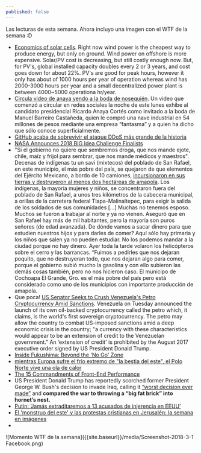 ```yaml
---
published: false
---
```

Las lecturas de esta semana. Ahora incluyo una imagen con el WTF de la semana :D

- [Economics of solar cells](https://www.youtube.com/watch?v=FP_wWHjvLBY). Right now wind power is the cheapest way to produce energy, but only on ground. Wind power on offshore is more expensive. Solar/PV cost is decreasing, but still costly enough now. But, for PV's, global installed capacity doubles every 2 or 3 years, and cost goes down for about 22%. PV's are good for peak hours, however it only has about of 1000 hours per year of operation whereas wind has 2000-3000 hours per year and a small decentralized power plant is between 4000~5000 operationa hr/year.
- [Circula video de anaya yendo a la boda de nosequién](http://www.proceso.com.mx/524127/circula-video-en-que-anaya-asiste-boda-de-barreiro-invito-un-amigo-dice-el-panista). Un video que comenzó a circular en redes sociales la noche de este lunes exhibe al candidato presidencial Ricardo Anaya Cortés como invitado a la boda de Manuel Barreiro Castañeda, quien le compró una nave industrial en 54 millones de pesos mediante una empresa “fantasma” y a quien ha dicho que sólo conoce superficialmente.
- [GitHub acaba de sobrevivir el ataque DDoS más grande de la historia](https://www.genbeta.com/actualidad/github-acaba-de-sobrevivir-el-ataque-ddos-mas-grande-de-la-historia)
- [NASA Announces 2018 BIG Idea Challenge Finalists](http://spaceref.com/news/viewpr.html?pid=51990)
- "Si el gobierno no quiere que sembremos droga, que nos mande ejote, chile, maíz y frijol para sembrar, que nos mande médicos y maestros". Decenas de indígenas tu un savi (mixtecos) del poblado de San Rafael, en este municipio, el más pobre del país, se quejaron de que elementos del Ejército Mexicano, a bordo de 10 camiones, [incursionaron en sus tierras y destruyeron al menos dos hectáreas de amapola](http://www.jornada.unam.mx/2018/03/01/estados/028n2est). Los indígenas, la mayoría mujeres y niños, se concentraron fuera del poblado de San Rafael, a unos tres kilómetros de la cabecera municipal, a orillas de la carretera federal Tlapa-Malinaltepec, para exigir la salida de los soldados de sus comunidades [...] Muchas no tenemos esposo. Muchos se fueron a trabajar al norte y ya no vienen. Aseguró que en San Rafael hay más de mil habitantes, pero la mayoría son puros señores (de edad avanzada). De dónde vamos a sacar dinero para que estudien nuestros hijos y para darles de comer? Aquí sólo hay primaria y los niños que salen ya no pueden estudiar. No los podemos mandar a la ciudad porque no hay dinero. Ayer toda la tarde volaron los helicópteros sobre el cerro y las barrancas. “Fuimos a pedirles que nos dejaran poquito, que no destruyeran todo, que nos dejaran algo para comer, porque el gobierno subió mucho la gasolina y con ello subieron las demás cosas también, pero no nos hicieron caso. El municipo de Cochoapa El Grande, Gro. es el más pobre del país pero está considerado como uno de los municipios con importante producción de amapola.
- Que poca! [US Senator Seeks to Crush Venezuela's Petro Cryptocurrency Amid Sanctions](https://sputniknews.com/world/201802261061987516-menendez-us-venezuela-petro/). Venezuela on Tuesday announced the launch of its own oil-backed cryptocurrency called the petro which, it claims, is the world's first sovereign cryptocurrency. The petro may allow the country to combat US-imposed sanctions amid a deep economic crisis in the country; "a currency with these characteristics would appear to be an extension of credit to the Venezuelan government." An ‘extension of credit' is prohibited by the August 2017 executive order signed by US President Donald Trump.
- [Inside Fukushima: Beyond the 'No Go' Zone](https://www.youtube.com/watch?v=kBmc8SQMBj8)
- [mientras Europa sufre el frío extremo de "la bestia del este", el Polo Norte vive una ola de calor](http://www.bbc.com/mundo/noticias-43226848?ocid=socialflow_facebook)
- [The 15 Commandments of Front-End Performance](https://alexsexton.com/blog/2015/02/the-15-commandments-of-front-end-performance/)
- US President Donald Trump has reportedly scorched former President George W. Bush's decision to invade Iraq, calling it [“worst decision ever made”](https://www.rt.com/usa/420448-iraq-invasion-bush-trump/) and **compared the war to throwing a “big fat brick” into hornet’s nest.**
- [Putin: ‘Jamás extraditaremos a 13 acusados de injerencia en EEUU’](https://www.hispantv.com/noticias/rusia/370308/putin-acusados-trama-rusa-megyn-kelly)
- [El 'monstruo del este' y las protestas cristianas en Jerusalén: la semana en imágenes](https://mundo.sputniknews.com/foto/201803041076704968-mejores-fotos-semana/)
- 


![Momento WTF de la semana]({{site.baseurl}}/media/Screenshot-2018-3-1 Facebook.png)

